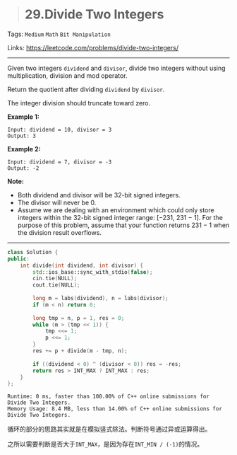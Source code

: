 > # 29.Divide Two Integers

Tags: `Medium` `Math` `Bit Manipulation`

Links: <https://leetcode.com/problems/divide-two-integers/>

-----

Given two integers `dividend` and `divisor`, divide two integers without using multiplication, division and mod operator.

Return the quotient after dividing `dividend` by `divisor`.

The integer division should truncate toward zero.

**Example 1:**

```
Input: dividend = 10, divisor = 3
Output: 3
```

**Example 2:**

```
Input: dividend = 7, divisor = -3
Output: -2
```

**Note:**

- Both dividend and divisor will be 32-bit signed integers.
- The divisor will never be 0.
- Assume we are dealing with an environment which could only store integers within the 32-bit signed integer range: [−231,  231 − 1]. For the purpose of this problem, assume that your function returns 231 − 1 when the division result overflows.

------

```c++
class Solution {
public:
    int divide(int dividend, int divisor) {
        std::ios_base::sync_with_stdio(false);
        cin.tie(NULL);
        cout.tie(NULL);
        
        long m = labs(dividend), n = labs(divisor);
        if (m < n) return 0;
        
        long tmp = n, p = 1, res = 0;
        while (m > (tmp << 1)) {
            tmp <<= 1;
            p <<= 1;
        }
        res += p + divide(m - tmp, n);
        
        if ((dividend < 0) ^ (divisor < 0)) res = -res;
        return res > INT_MAX ? INT_MAX : res;
    }
};
```

```
Runtime: 0 ms, faster than 100.00% of C++ online submissions for Divide Two Integers.
Memory Usage: 8.4 MB, less than 14.00% of C++ online submissions for Divide Two Integers.
```

循环的部分的思路其实就是在模拟竖式除法。判断符号通过异或运算得出。

之所以需要判断是否大于`INT_MAX`，是因为存在`INT_MIN / (-1)`的情况。